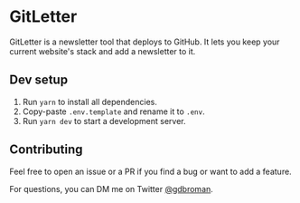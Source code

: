 # GitLetter

GitLetter is a newsletter tool that deploys to GitHub. It lets you keep your current website's stack and add a newsletter to it.

## Dev setup

1. Run `yarn` to install all dependencies.
2. Copy-paste `.env.template` and rename it to `.env`.
3. Run `yarn dev` to start a development server.

## Contributing

Feel free to open an issue or a PR if you find a bug or want to add a feature.

For questions, you can DM me on Twitter [@gdbroman](https://twitter.com/gdbroman).
